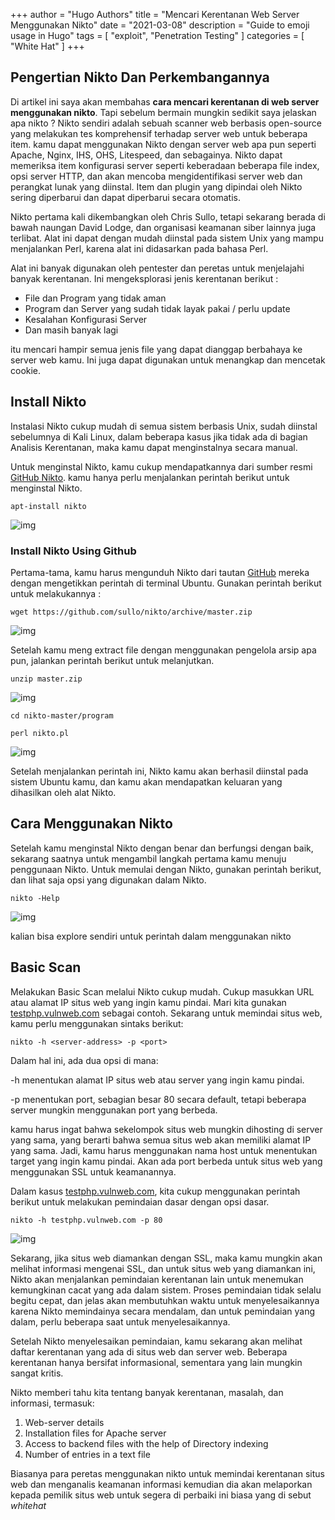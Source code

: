 +++
author = "Hugo Authors"
title = "Mencari Kerentanan Web Server Menggunakan Nikto"
date = "2021-03-08"
description = "Guide to emoji usage in Hugo"
tags = [
    "exploit", "Penetration Testing"
]
categories = [ "White Hat" ]
+++

## Pengertian Nikto Dan Perkembangannya
Di artikel ini saya akan membahas __cara mencari kerentanan di web server menggunakan nikto__. Tapi sebelum bermain mungkin sedikit saya jelaskan apa nikto ? Nikto sendiri adalah sebuah scanner web berbasis open-source  yang melakukan tes komprehensif terhadap server web untuk beberapa item. kamu dapat menggunakan Nikto dengan server web apa pun seperti Apache, Nginx, IHS, OHS, Litespeed, dan sebagainya. Nikto dapat memeriksa item konfigurasi server seperti keberadaan beberapa file index, opsi server HTTP, dan akan mencoba mengidentifikasi server web dan perangkat lunak yang diinstal. Item dan plugin yang dipindai oleh Nikto sering diperbarui dan dapat diperbarui secara otomatis.

Nikto pertama kali dikembangkan oleh Chris Sullo, tetapi sekarang berada di bawah naungan David Lodge, dan organisasi keamanan siber lainnya juga terlibat. Alat ini dapat dengan mudah diinstal pada sistem Unix yang mampu menjalankan Perl, karena alat ini didasarkan pada bahasa Perl.

Alat ini banyak digunakan oleh pentester dan peretas untuk menjelajahi banyak kerentanan. Ini mengeksplorasi jenis kerentanan berikut :

* File dan Program yang tidak aman
* Program dan Server yang sudah tidak layak pakai / perlu update
* Kesalahan Konfigurasi Server
* Dan masih banyak lagi

itu mencari hampir semua jenis file yang dapat dianggap berbahaya ke server web kamu. Ini juga dapat digunakan untuk menangkap dan mencetak cookie.

## Install Nikto 
Instalasi Nikto cukup mudah di semua sistem berbasis Unix, sudah diinstal sebelumnya di Kali Linux, dalam beberapa kasus jika tidak ada di bagian Analisis Kerentanan, maka kamu dapat menginstalnya secara manual.

Untuk menginstal Nikto, kamu cukup mendapatkannya dari sumber resmi [GitHub Nikto](https://github.com/sullo/nikto). kamu hanya perlu menjalankan perintah berikut untuk menginstal Nikto.

```
apt-install nikto
```
![img](https://www.ceos3c.com/wp-content/uploads/2019/11/word-image.png?ezimgfmt=ng:webp/ngcb43)

### Install Nikto Using Github
Pertama-tama, kamu harus mengunduh Nikto dari tautan [GitHub](https://github.com/sullo/nikto) mereka dengan mengetikkan perintah di terminal Ubuntu. Gunakan perintah berikut untuk melakukannya :
```
wget https://github.com/sullo/nikto/archive/master.zip
```
![img](https://www.ceos3c.com/wp-content/uploads/2019/11/word-image-1.png?ezimgfmt=ng:webp/ngcb43)

Setelah kamu meng extract file dengan menggunakan pengelola arsip apa pun, jalankan perintah berikut untuk melanjutkan.

```
unzip master.zip
```

![img](https://www.ceos3c.com/wp-content/uploads/2019/11/word-image-2.png?ezimgfmt=ng:webp/ngcb43)

```
cd nikto-master/program
```

```
perl nikto.pl
```
![img](https://www.ceos3c.com/wp-content/uploads/2019/11/word-image-3.png?ezimgfmt=ng:webp/ngcb43)

Setelah menjalankan perintah ini, Nikto kamu akan berhasil diinstal pada sistem Ubuntu kamu, dan kamu akan mendapatkan keluaran yang dihasilkan oleh alat Nikto.

## Cara Menggunakan Nikto

Setelah kamu menginstal Nikto dengan benar dan berfungsi dengan baik, sekarang saatnya untuk mengambil langkah pertama kamu menuju penggunaan Nikto. Untuk memulai dengan Nikto, gunakan perintah berikut, dan lihat saja opsi yang digunakan dalam Nikto.

```
nikto -Help
```

![img](https://www.ceos3c.com/wp-content/uploads/2019/11/word-image-4-768x571.png?ezimgfmt=ng:webp/ngcb43)

kalian bisa explore sendiri untuk perintah dalam menggunakan nikto

## Basic Scan

Melakukan Basic Scan melalui Nikto cukup mudah. Cukup masukkan URL atau alamat IP situs web yang ingin kamu pindai. Mari kita gunakan [testphp.vulnweb.com](http://testphp.vulnweb.com/) sebagai contoh. Sekarang untuk memindai situs web, kamu perlu menggunakan sintaks berikut:

```
nikto -h <server-address> -p <port>
```

Dalam hal ini, ada dua opsi di mana:

-h menentukan alamat IP situs web atau server yang ingin kamu pindai.

-p menentukan port, sebagian besar 80 secara default, tetapi beberapa server mungkin menggunakan port yang berbeda.

kamu harus ingat bahwa sekelompok situs web mungkin dihosting di server yang sama, yang berarti bahwa semua situs web akan memiliki alamat IP yang sama. Jadi, kamu harus menggunakan nama host untuk menentukan target yang ingin kamu pindai. Akan ada port berbeda untuk situs web yang menggunakan SSL untuk keamanannya.

Dalam kasus [testphp.vulnweb.com](http://testphp.vulnweb.com/), kita cukup menggunakan perintah berikut untuk melakukan pemindaian dasar dengan opsi dasar.

```
nikto -h testphp.vulnweb.com -p 80
```
![img](https://www.ceos3c.com/wp-content/uploads/2019/11/word-image-5.png?ezimgfmt=ng:webp/ngcb43)

Sekarang, jika situs web diamankan dengan SSL, maka kamu mungkin akan melihat informasi mengenai SSL, dan untuk situs web yang diamankan ini, Nikto akan menjalankan pemindaian kerentanan lain untuk menemukan kemungkinan cacat yang ada dalam sistem. Proses pemindaian tidak selalu begitu cepat, dan jelas akan membutuhkan waktu untuk menyelesaikannya karena Nikto memindainya secara mendalam, dan untuk pemindaian yang dalam, perlu beberapa saat untuk menyelesaikannya.

Setelah Nikto menyelesaikan pemindaian, kamu sekarang akan melihat daftar kerentanan yang ada di situs web dan server web. Beberapa kerentanan hanya bersifat informasional, sementara yang lain mungkin sangat kritis.

Nikto memberi tahu kita tentang banyak kerentanan, masalah, dan informasi, termasuk:

1. Web-server details
2. Installation files for Apache server
3. Access to backend files with the help of Directory indexing
4. Number of entries in a text file

Biasanya para peretas menggunakan nikto untuk memindai kerentanan situs web dan menganalis keamanan informasi kemudian dia akan melaporkan kepada pemilik situs web untuk segera di perbaiki ini biasa yang di sebut *whitehat*
